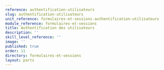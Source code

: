 ```yaml
---
reference: authentification-utilisateurs
slug: authentification-utilisateurs
unit_reference: formulaires-et-sessions-authentification-utilisateurs
module_reference: formulaires-et-sessions
title: Authentification des utilisateurs
description: ''
skill_level_reference: ''
image: ''
published: true
order: 11
directory: formulaires-et-sessions
layout: parts
---
```


